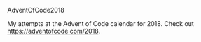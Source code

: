 AdventOfCode2018

My attempts at the Advent of Code calendar for 2018. Check out https://adventofcode.com/2018.
